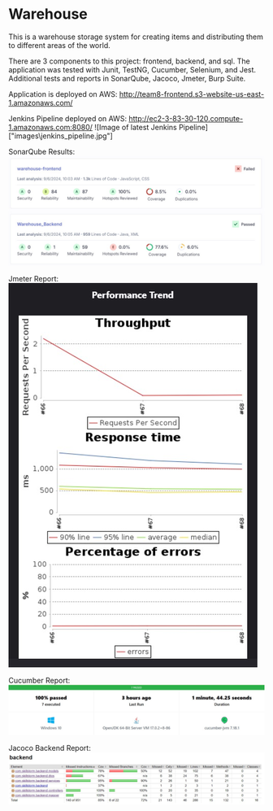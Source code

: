 # Warehouse
This is a warehouse storage system for creating items and distributing them to different areas of the world.

There are 3 components to this project: frontend, backend, and sql.
The application was tested with Junit, TestNG, Cucumber, Selenium, and Jest.
Additional tests and reports in SonarQube, Jacoco, Jmeter, Burp Suite.

Application is deployed on AWS: http://team8-frontend.s3-website-us-east-1.amazonaws.com/

Jenkins Pipeline deployed on AWS: http://ec2-3-83-30-120.compute-1.amazonaws.com:8080/
![Image of latest Jenkins Pipeline]["images\jenkins_pipeline.jpg"]

SonarQube Results:
![Image of SonarQube](images\sonarqube.jpg)

Jmeter Report: 
![Image of Jmeter Report](images\jmeter_report.jpg)

Cucumber Report: 
![Cucumber Report Sample](images\cucumber.jpg)

Jacoco Backend Report:
![Jacoco Report for Backend Application](images\backend_jacoco.jpg)
